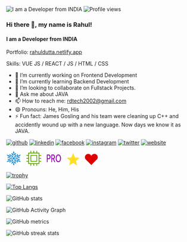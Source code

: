 ![I am a Developer from INDIA](https://media-exp2.licdn.com/dms/image/C4D16AQEBgW3pPegduw/profile-displaybackgroundimage-shrink_350_1400/0/1601923520885?e=1661385600&v=beta&t=W5kPsBr8KTQAjKDbp4OCtaHkvKYRN3Vh2FnZqgiH2Zw)
![Profile views](https://gpvc.arturio.dev/rdtech2002)  
### Hi there 👋, my name is Rahul!
#### I am a Developer from INDIA
Portfolio: [rahuldutta.netlify.app](https://rahuldutta.netlify.app)

Skills: VUE JS / REACT / JS / HTML / CSS

- 🔭 I’m currently working on Frontend Development 
- 🌱 I’m currently learning Backend Development 
- 👯 I’m looking to collaborate on Fullstack Projects. 
- 💬 Ask me about JAVA 
- 📫 How to reach me: rdtech2002@gmail.com 
- 😄 Pronouns: He, Him, His 
- ⚡ Fun fact: James Gosling and his team were cleaning up C++ and accidently wound up with a new language. Now days we know it as JAVA. 


[<img src='https://cdn.jsdelivr.net/npm/simple-icons@3.0.1/icons/github.svg' alt='github' height='40'>](https://github.com/rdtech2002)  [<img src='https://cdn.jsdelivr.net/npm/simple-icons@3.0.1/icons/linkedin.svg' alt='linkedin' height='40' >](https://www.linkedin.com/in/rdtech2002/)  [<img src='https://cdn.jsdelivr.net/npm/simple-icons@3.0.1/icons/facebook.svg' alt='facebook' height='40'>](https://www.facebook.com/irahuldutta02)  [<img src='https://cdn.jsdelivr.net/npm/simple-icons@3.0.1/icons/instagram.svg' alt='instagram' height='40'>](https://www.instagram.com/irahuldutta02/)  [<img src='https://cdn.jsdelivr.net/npm/simple-icons@3.0.1/icons/twitter.svg' alt='twitter' height='40'>](https://twitter.com/irahuldutta02)  [<img src='https://cdn.jsdelivr.net/npm/simple-icons@3.0.1/icons/icloud.svg' alt='website' height='40'>](rahuldutta.netlify.app)  

<a href='https://archiveprogram.github.com/'><img src='https://raw.githubusercontent.com/acervenky/animated-github-badges/master/assets/acbadge.gif' width='40' height='40'></a> <a href='https://docs.github.com/en/developers'><img src='https://raw.githubusercontent.com/acervenky/animated-github-badges/master/assets/devbadge.gif' width='40' height='40'></a> <a href='https://github.com/pricing'><img src='https://raw.githubusercontent.com/acervenky/animated-github-badges/master/assets/pro.gif' width='40' height='40'></a> <a href='https://stars.github.com/'><img src='https://raw.githubusercontent.com/acervenky/animated-github-badges/master/assets/starbadge.gif' width='35' height='35'></a> <a href='https://docs.github.com/en/github/supporting-the-open-source-community-with-github-sponsors'><img src='https://raw.githubusercontent.com/acervenky/animated-github-badges/master/assets/sponsorbadge.gif' width='35' height='35'></a> 

[![trophy](https://github-profile-trophy.vercel.app/?username=rdtech2002)](https://github.com/ryo-ma/github-profile-trophy)

[![Top Langs](https://github-readme-stats.vercel.app/api/top-langs/?username=rdtech2002)](https://github.com/anuraghazra/github-readme-stats)

![GitHub stats](https://github-readme-stats.vercel.app/api?username=rdtech2002&show_icons=true)  

![GitHub Activity Graph](https://activity-graph.herokuapp.com/graph?username=rdtech2002)  

![GitHub metrics](https://metrics.lecoq.io/rdtech2002)  

![GitHub streak stats](https://github-readme-streak-stats.herokuapp.com/?user=rdtech2002)  
